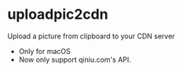 # uploadpic2cdn
Upload a picture from clipboard to your CDN server

- Only for macOS
- Now only support qiniu.com's API.
